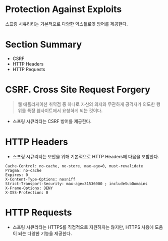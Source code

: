 # Protection Against Exploits
스프링 시큐리티는 기본적으로 다양한 익스플로잇 방어를 제공한다.

# Section Summary
- CSRF
- HTTP Headers
- HTTP Requests

# CSRF. Cross Site Request Forgery
> 웹 에플리케이션 취약점 중 하나로 자신의 의지와 무관하게 공격자가 의도한 행위를 특정 웹사이트에서 요청하게 되는 것이다.

- 스프링 시큐리티는 CSRF 방어를 제공한다.

# HTTP Headers
- 스프링 시큐리티는 보안을 위해 기본적으로 HTTP Headers에 다음을 포함한다.
```
Cache-Control: no-cache, no-store, max-age=0, must-revalidate
Pragma: no-cache
Expires: 0
X-Content-Type-Options: nosniff
Strict-Transport-Security: max-age=31536000 ; includeSubDomains
X-Frame-Options: DENY
X-XSS-Protection: 0
```

# HTTP Requests
- 스프링 시큐리티는 HTTPS를 직접적으로 지원하지는 않지만, HTTPS 사용에 도움이 되는 다양한 기능을 제공한다.
